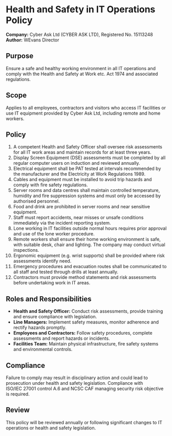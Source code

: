# Health and Safety in IT Operations Policy

**Company:** Cyber Ask Ltd (CYBER ASK LTD), Registered No. 15113248
**Author:** WEvans Director

## Purpose
Ensure a safe and healthy working environment in all IT operations and comply with the Health and Safety at Work etc. Act 1974 and associated regulations.

## Scope
Applies to all employees, contractors and visitors who access IT facilities or use IT equipment provided by Cyber Ask Ltd, including remote and home workers.

## Policy
1. A competent Health and Safety Officer shall oversee risk assessments for all IT work areas and maintain records for at least three years.
2. Display Screen Equipment (DSE) assessments must be completed by all regular computer users on induction and reviewed annually.
3. Electrical equipment shall be PAT tested at intervals recommended by the manufacturer and the Electricity at Work Regulations 1989.
4. Cables and equipment must be installed to avoid trip hazards and comply with fire safety regulations.
5. Server rooms and data centres shall maintain controlled temperature, humidity and fire suppression systems and must only be accessed by authorised personnel.
6. Food and drink are prohibited in server rooms and near sensitive equipment.
7. Staff must report accidents, near misses or unsafe conditions immediately via the incident reporting system.
8. Lone working in IT facilities outside normal hours requires prior approval and use of the lone worker procedure.
9. Remote workers shall ensure their home working environment is safe, with suitable desk, chair and lighting. The company may conduct virtual inspections.
10. Ergonomic equipment (e.g. wrist supports) shall be provided where risk assessments identify need.
11. Emergency procedures and evacuation routes shall be communicated to all staff and tested through drills at least annually.
12. Contractors must provide method statements and risk assessments before undertaking work in IT areas.

## Roles and Responsibilities
- **Health and Safety Officer:** Conduct risk assessments, provide training and ensure compliance with legislation.
- **Line Managers:** Implement safety measures, monitor adherence and rectify hazards promptly.
- **Employees and Contractors:** Follow safety procedures, complete assessments and report hazards or incidents.
- **Facilities Team:** Maintain physical infrastructure, fire safety systems and environmental controls.

## Compliance
Failure to comply may result in disciplinary action and could lead to prosecution under health and safety legislation. Compliance with ISO/IEC 27001 control A.6 and NCSC CAF managing security risk objective is required.

## Review
This policy will be reviewed annually or following significant changes to IT operations or health and safety legislation.
